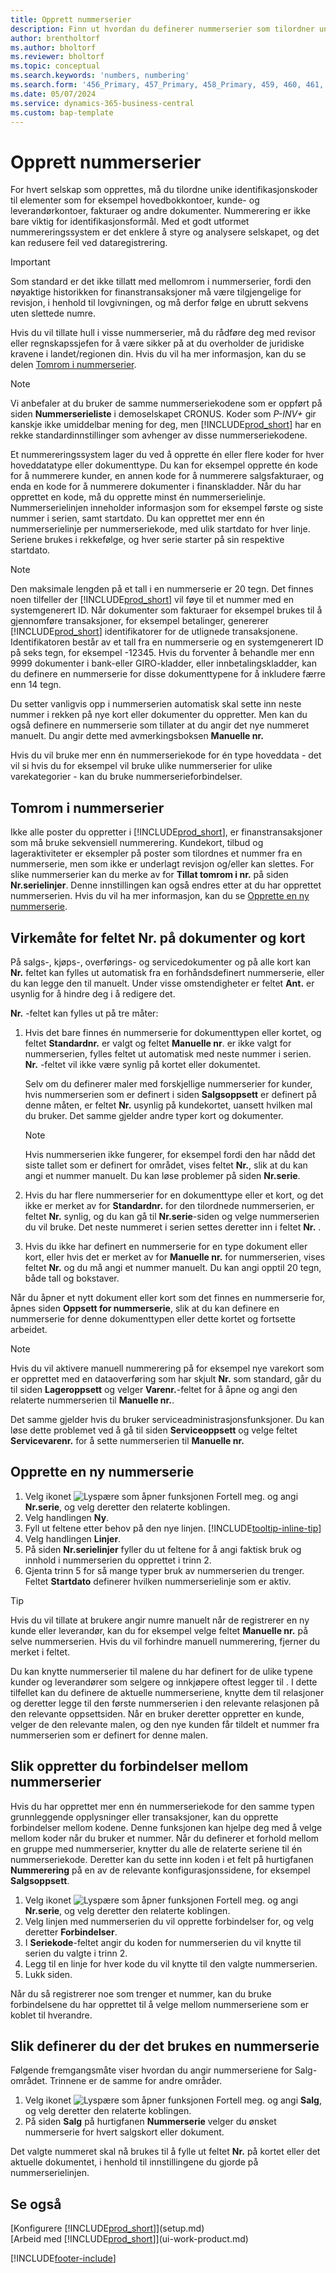 ```yaml
---
title: Opprett nummerserier
description: Finn ut hvordan du definerer nummerserier som tilordner unike ID-koder til konti og dokumenter i Business Central.
author: brentholtorf
ms.author: bholtorf
ms.reviewer: bholtorf
ms.topic: conceptual
ms.search.keywords: 'numbers, numbering'
ms.search.form: '456_Primary, 457_Primary, 458_Primary, 459, 460, 461, 21, 22, 26, 27, 31'
ms.date: 05/07/2024
ms.service: dynamics-365-business-central
ms.custom: bap-template
---
```

# <a name="create-number-series"></a>Opprett nummerserier

For hvert selskap som opprettes, må du tilordne unike identifikasjonskoder til elementer som for eksempel hovedbokkontoer, kunde- og leverandørkontoer, fakturaer og andre dokumenter. Nummerering er ikke bare viktig for identifikasjonsformål. Med et godt utformet nummereringssystem er det enklere å styre og analysere selskapet, og det kan redusere feil ved dataregistrering.

> [!Important]
> Som standard er det ikke tillatt med mellomrom i nummerserier, fordi den nøyaktige historikken for finanstransaksjoner må være tilgjengelige for revisjon, i henhold til lovgivningen, og må derfor følge en ubrutt sekvens uten slettede numre.
>
> Hvis du vil tillate hull i visse nummerserier, må du rådføre deg med revisor eller regnskapssjefen for å være sikker på at du overholder de juridiske kravene i landet/regionen din. Hvis du vil ha mer informasjon, kan du se delen [Tomrom i nummerserier](#gaps-in-number-series).

> [!NOTE]  
> Vi anbefaler at du bruker de samme nummerseriekodene som er oppført på siden **Nummerserieliste** i demoselskapet CRONUS. Koder som *P-INV+* gir kanskje ikke umiddelbar mening for deg, men [!INCLUDE[prod_short](includes/prod_short.md)] har en rekke standardinnstillinger som avhenger av disse nummerseriekodene.

Et nummereringssystem lager du ved å opprette én eller flere koder for hver hoveddatatype eller dokumenttype. Du kan for eksempel opprette én kode for å nummerere kunder, en annen kode for å nummerere salgsfakturaer, og enda en kode for å nummerere dokumenter i finanskladder. Når du har opprettet en kode, må du opprette minst én nummerserielinje. Nummerserielinjen inneholder informasjon som for eksempel første og siste nummer i serien, samt startdato. Du kan opprettet mer enn én nummerserielinje per nummerseriekode, med ulik startdato for hver linje. Seriene brukes i rekkefølge, og hver serie starter på sin respektive startdato.

> [!NOTE]
> Den maksimale lengden på et tall i en nummerserie er 20 tegn. Det finnes noen tilfeller der [!INCLUDE[prod_short](includes/prod_short.md)] vil føye til et nummer med en systemgenerert ID. Når dokumenter som fakturaer for eksempel brukes til å gjennomføre transaksjoner, for eksempel betalinger, genererer [!INCLUDE[prod_short](includes/prod_short.md)] identifikatorer for de utlignede transaksjonene. Identifikatoren består av et tall fra en nummerserie og en systemgenerert ID på seks tegn, for eksempel -12345. Hvis du forventer å behandle mer enn 9999 dokumenter i bank-eller GIRO-kladder, eller innbetalingskladder, kan du definere en nummerserie for disse dokumenttypene for å inkludere færre enn 14 tegn.

Du setter vanligvis opp i nummerserien automatisk skal sette inn neste nummer i rekken på nye kort eller dokumenter du oppretter. Men kan du også definere en nummerserie som tillater at du angir det nye nummeret manuelt. Du angir dette med avmerkingsboksen **Manuelle nr.**

Hvis du vil bruke mer enn én nummerseriekode for én type hoveddata - det vil si hvis du for eksempel vil bruke ulike nummerserier for ulike varekategorier - kan du bruke nummerserieforbindelser.

## <a name="gaps-in-number-series"></a>Tomrom i nummerserier

Ikke alle poster du oppretter i [!INCLUDE[prod_short](includes/prod_short.md)], er finanstransaksjoner som må bruke sekvensiell nummerering. Kundekort, tilbud og lageraktiviteter er eksempler på poster som tilordnes et nummer fra en nummerserie, men som ikke er underlagt revisjon og/eller kan slettes. For slike nummerserier kan du merke av for **Tillat tomrom i nr.** på siden **Nr.serielinjer**. Denne innstillingen kan også endres etter at du har opprettet nummerserien. Hvis du vil ha mer informasjon, kan du se [Opprette en ny nummerserie](ui-create-number-series.md#to-create-a-new-number-series).

## <a name="behavior-of-the-no-field-on-documents-and-cards"></a>Virkemåte for feltet Nr. på dokumenter og kort

På salgs-, kjøps-, overførings- og servicedokumenter og på alle kort kan **Nr.** feltet kan fylles ut automatisk fra en forhåndsdefinert nummerserie, eller du kan legge den til manuelt. Under visse omstendigheter er feltet **Ant.** er usynlig for å hindre deg i å redigere det.  

**Nr.** -feltet kan fylles ut på tre måter:

1. Hvis det bare finnes én nummerserie for dokumenttypen eller kortet, og feltet **Standardnr.** er valgt og feltet **Manuelle nr**. er ikke valgt for nummerserien, fylles feltet ut automatisk med neste nummer i serien. **Nr.** -feltet vil ikke være synlig på kortet eller dokumentet.  

    Selv om du definerer maler med forskjellige nummerserier for kunder, hvis nummerserien som er definert i siden **Salgsoppsett** er definert på denne måten, er feltet **Nr.** usynlig på kundekortet, uansett hvilken mal du bruker. Det samme gjelder andre typer kort og dokumenter.  

    > [!NOTE]  
    > Hvis nummerserien ikke fungerer, for eksempel fordi den har nådd det siste tallet som er definert for området, vises feltet **Nr.**, slik at du kan angi et nummer manuelt. Du kan løse problemer på siden **Nr.serie**.

2. Hvis du har flere nummerserier for en dokumenttype eller et kort, og det ikke er merket av for **Standardnr.** for den tilordnede nummerserien, er feltet **Nr.** synlig, og du kan gå til **Nr.serie**-siden og velge nummerserien du vil bruke. Det neste nummeret i serien settes deretter inn i feltet **Nr.** .

3. Hvis du ikke har definert en nummerserie for en type dokument eller kort, eller hvis det er merket av for **Manuelle nr.** for nummerserien, vises feltet **Nr.** og du må angi et nummer manuelt. Du kan angi opptil 20 tegn, både tall og bokstaver.

Når du åpner et nytt dokument eller kort som det finnes en nummerserie for, åpnes siden **Oppsett for nummerserie**, slik at du kan definere en nummerserie for denne dokumenttypen eller dette kortet og fortsette arbeidet.

> [!NOTE]  
> Hvis du vil aktivere manuell nummerering på for eksempel nye varekort som er opprettet med en dataoverføring som har skjult **Nr.** som standard, går du til siden **Lageroppsett** og velger **Varenr.**-feltet for å åpne og angi den relaterte nummerserien til **Manuelle nr.**.
>
> Det samme gjelder hvis du bruker serviceadministrasjonsfunksjoner. Du kan løse dette problemet ved å gå til siden **Serviceoppsett** og velge feltet **Servicevarenr.** for å sette nummerserien til **Manuelle nr.**

## <a name="to-create-a-new-number-series"></a>Opprette en ny nummerserie

1. Velg ikonet ![Lyspære som åpner funksjonen Fortell meg.](media/ui-search/search_small.png "Fortell hva du vil gjøre") og angi **Nr.serie**, og velg deretter den relaterte koblingen.
2. Velg handlingen **Ny**.  
3. Fyll ut feltene etter behov på den nye linjen. [!INCLUDE[tooltip-inline-tip](includes/tooltip-inline-tip_md.md)]  
4. Velg handlingen **Linjer**.  
5. På siden **Nr.serielinjer** fyller du ut feltene for å angi faktisk bruk og innhold i nummerserien du opprettet i trinn 2.  
6. Gjenta trinn 5 for så mange typer bruk av nummerserien du trenger. Feltet **Startdato** definerer hvilken nummerserielinje som er aktiv.  

> [!TIP]
> Hvis du vil tillate at brukere angir numre manuelt når de registrerer en ny kunde eller leverandør, kan du for eksempel velge feltet **Manuelle nr.** på selve nummerserien. Hvis du vil forhindre manuell nummerering, fjerner du merket i feltet.

Du kan knytte nummerserier til malene du har definert for de ulike typene kunder og leverandører som selgere og innkjøpere oftest legger til . I dette tilfellet kan du definere de aktuelle nummerseriene, knytte dem til relasjoner og deretter legge til den første nummerserien i den relevante relasjonen på den relevante oppsettsiden. Når en bruker deretter oppretter en kunde, velger de den relevante malen, og den nye kunden får tildelt et nummer fra nummerserien som er definert for denne malen.  

## <a name="to-create-relationships-between-number-series"></a>Slik oppretter du forbindelser mellom nummerserier

Hvis du har opprettet mer enn én nummerseriekode for den samme typen grunnleggende opplysninger eller transaksjoner, kan du opprette forbindelser mellom kodene. Denne funksjonen kan hjelpe deg med å velge mellom koder når du bruker et nummer. Når du definerer et forhold mellom en gruppe med nummerserier, knytter du alle de relaterte seriene til én nummerseriekode. Deretter kan du sette inn koden i et felt på hurtigfanen **Nummerering** på en av de relevante konfigurasjonssidene, for eksempel **Salgsoppsett**.  

1. Velg ikonet ![Lyspære som åpner funksjonen Fortell meg.](media/ui-search/search_small.png "Fortell hva du vil gjøre") og angi **Nr.serie**, og velg deretter den relaterte koblingen.
2. Velg linjen med nummerserien du vil opprette forbindelser for, og velg deretter **Forbindelser**.
3. I **Seriekode**-feltet angir du koden for nummerserien du vil knytte til serien du valgte i trinn 2.
4. Legg til en linje for hver kode du vil knytte til den valgte nummerserien.
5. Lukk siden.

Når du så registrerer noe som trenger et nummer, kan du bruke forbindelsene du har opprettet til å velge mellom nummerseriene som er koblet til hverandre.

## <a name="to-set-up-where-a-number-series-is-used"></a>Slik definerer du der det brukes en nummerserie

Følgende fremgangsmåte viser hvordan du angir nummerseriene for Salg-området. Trinnene er de samme for andre områder.  

1. Velg ikonet ![Lyspære som åpner funksjonen Fortell meg.](media/ui-search/search_small.png "Fortell hva du vil gjøre") og angi **Salg**, og velg deretter den relaterte koblingen.
2. På siden **Salg** på hurtigfanen **Nummerserie** velger du ønsket nummerserie for hvert salgskort eller dokument.

Det valgte nummeret skal nå brukes til å fylle ut feltet **Nr.** på kortet eller det aktuelle dokumentet, i henhold til innstillingene du gjorde på nummerserielinjen.  

## <a name="see-also"></a>Se også

[Konfigurere [!INCLUDE[prod_short](includes/prod_short.md)]](setup.md)  
[Arbeid med [!INCLUDE[prod_short](includes/prod_short.md)]](ui-work-product.md)  


[!INCLUDE[footer-include](includes/footer-banner.md)]
